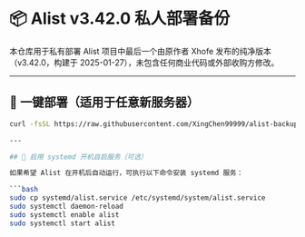 # 📦 Alist v3.42.0 私人部署备份

本仓库用于私有部署 Alist 项目中最后一个由原作者 Xhofe 发布的纯净版本（v3.42.0，构建于 2025-01-27），未包含任何商业代码或外部收购方修改。

---

## 🚀 一键部署（适用于任意新服务器）

```bash
curl -fsSL https://raw.githubusercontent.com/XingChen99999/alist-backup/main/install-alist.sh | bash

---

## 🔧 启用 systemd 开机自启服务（可选）

如果希望 Alist 在开机后自动运行，可执行以下命令安装 systemd 服务：

```bash
sudo cp systemd/alist.service /etc/systemd/system/alist.service
sudo systemctl daemon-reload
sudo systemctl enable alist
sudo systemctl start alist

